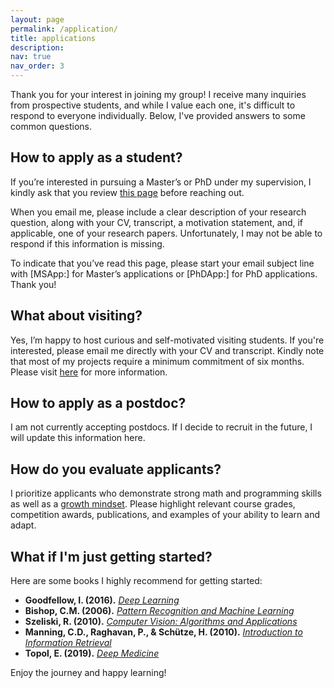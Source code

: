 ```yaml
---
layout: page
permalink: /application/
title: applications
description: 
nav: true
nav_order: 3
---
```


Thank you for your interest in joining my group!
I receive many inquiries from prospective students, and while I value each one, it's difficult to respond to everyone individually. Below, I've provided answers to some common questions.

## How to apply as a student?

If you’re interested in pursuing a Master’s or PhD under my supervision, I kindly ask that you review [this page](https://www.uvic.ca/graduate/admissions/how-to-apply/index.php) before reaching out.

When you email me, please include a clear description of your research question, along with your CV, transcript, a motivation statement, and, if applicable, one of your research papers. Unfortunately, I may not be able to respond if this information is missing.

To indicate that you’ve read this page, please start your email subject line with [MSApp:] for Master’s applications or [PhDApp:] for PhD applications. Thank you!

## What about visiting?

Yes, I’m happy to host curious and self-motivated visiting students.
If you're interested, please email me directly with your CV and transcript. Kindly note that most of my projects require a minimum commitment of six months. Please visit [here](https://www.uvic.ca/graduate/info-for/visiting-students/index.php) for more information.

## How to apply as a postdoc?

I am not currently accepting postdocs. If I decide to recruit in the future, I will update this information here.

## How do you evaluate applicants?

I prioritize applicants who demonstrate strong math and programming skills as well as a [growth mindset](https://www.ted.com/talks/angela_lee_duckworth_grit_the_power_of_passion_and_perseverance?subtitle=en).
Please highlight relevant course grades, competition awards, publications, and examples of your ability to learn and adapt.

## What if I'm just getting started?

Here are some books I highly recommend for getting started:

- **Goodfellow, I. (2016).** [*Deep Learning*](https://www.deeplearningbook.org/)  
- **Bishop, C.M. (2006).** [*Pattern Recognition and Machine Learning*](https://www.microsoft.com/en-us/research/publication/pattern-recognition-machine-learning/)  
- **Szeliski, R. (2010).** [*Computer Vision: Algorithms and Applications*](https://szeliski.org/Book/)  
- **Manning, C.D., Raghavan, P., & Schütze, H. (2010).** [*Introduction to Information Retrieval*](https://www-nlp.stanford.edu/IR-book/)
- **Topol, E. (2019).** [*Deep Medicine*](https://www.amazon.ca/Deep-Medicine-Artificial-Intelligence-Healthcare/dp/1541644638)

Enjoy the journey and happy learning!

